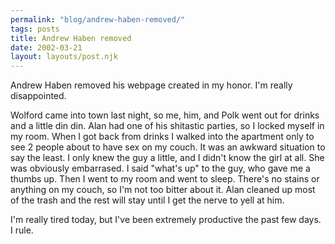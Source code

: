 ```yaml
---
permalink: "blog/andrew-haben-removed/"
tags: posts
title: Andrew Haben removed
date: 2002-03-21
layout: layouts/post.njk
---
```


Andrew Haben removed his webpage created in my honor. I'm really disappointed.

Wolford came into town last night, so me, him, and Polk went out for drinks and a little din din. Alan had one of his shitastic parties, so I locked myself in my room. When I got back from drinks I walked into the apartment only to see 2 people about to have sex on my couch. It was an awkward situation to say the least. I only knew the guy a little, and I didn't know the girl at all. She was obviously embarrased. I said "what's up" to the guy, who gave me a thumbs up. Then I went to my room and went to sleep. There's no stains or anything on my couch, so I'm not too bitter about it. Alan cleaned up most of the trash and the rest will stay until I get the nerve to yell at him. 

I'm really tired today, but I've been extremely productive the past few days. I rule.